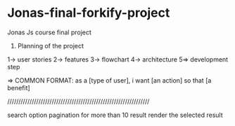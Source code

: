 # Jonas-final-forkify-project

Jonas Js course final project

1. Planning of the project

1-> user stories 2-> features 3-> flowchart 4-> architecture 5=> development step

=> COMMON FORMAT: as a [type of user], i want [an action] so that [a benefit]

////////////////////////////////////////////////////////////////

search option
pagination for more than 10 result
render the selected result
